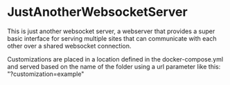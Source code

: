 # JustAnotherWebsocketServer

This is just another websocket server, a webserver that provides a super basic interface for serving multiple sites that can communicate with each other over a shared websocket connection.

Customizations are placed in a location defined in the docker-compose.yml and served based on the name of the folder using a url parameter like this: "?customization=example"